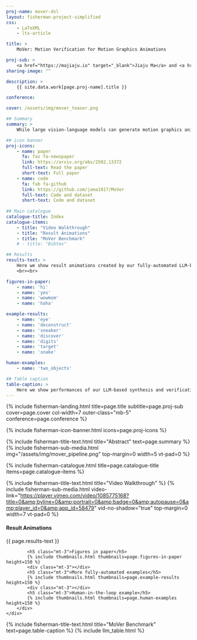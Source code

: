 ```yaml
---
proj-name: mover-dsl
layout: fisherman-project-simplified
css: 
    - LaTeXML
    - ltx-article

title: > 
    MoVer: Motion Verification for Motion Graphics Animations

proj-sub: >
    <a href="https://majiaju.io" target="_blank">Jiaju Ma</a> and <a href="http://graphics.stanford.edu/~maneesh/" target="_blank">Maneesh Agrawala</a>
sharing-image: ""

description: >
    {{ site.data.work[page.proj-name].title }}

conference:

cover: /assets/img/mover_teaser.png

## Summary
summary: >
    While large vision-language models can generate motion graphics animations from text prompts, they regularly fail to include all spatio-temporal properties described in the prompt. We introduce MoVer, a motion verification DSL based on first-order logic that can check spatio-temporal properties of a motion graphics animation. We identify a general set of such properties that people commonly use to describe animations (e.g., the direction and timing of motions, the relative positioning of objects, etc.). We implement these properties as predicates in MoVer and provide an execution engine that can apply a MoVer program to any input SVG-based motion graphics animation. We then demonstrate how MoVer can be used in an LLM-based synthesis and verification pipeline for iteratively refining motion graphics animations. Given a text prompt, our pipeline synthesizes a motion graphics animation and a corresponding MoVer program. Executing the verification program on the animation yields a report of the predicates that failed and the report can be automatically fed back to LLM to iteratively correct the animation. To evaluate our pipeline, we build a synthetic dataset of 5600 text prompts paired with ground truth MoVer verification programs. We find that while our LLM-based pipeline is able to automatically generate a correct motion graphics animation for 58.8% of the test prompts without any iteration, this number raises to 93.6% with up to 50 correction iterations.

## icon banner
proj-icons:
    - name: paper
      fa: fas fa-newspaper
      link: https://arxiv.org/abs/2502.13372
      full-text: Read the paper
      short-text: Full paper
    - name: code
      fa: fab fa-github
      link: https://github.com/jama1017/MoVer
      full-text: Code and dataset
      short-text: Code and dataset
      
## Main catalogue
catalogue-title: Index
catalogue-items:
    - title: "Video Walkthrough"
    - title: "Result Animations"
    - title: "MoVer Benchmark"
    # - title: "Bibtex"

## Results
results-text: >
    Here we show result animations created by our fully-automated LLM-based generation pipeline. Click on an image below to see the iterations and the final result.
    <br><br>

figures-in-paper:
    - name: 'hi'
    - name: 'yes'
    - name: 'wowmom'
    - name: 'haha'

example-results:
    - name: 'eye'
    - name: 'deconstruct'
    - name: 'sneaker'
    - name: 'discover'
    - name: 'digits'
    - name: 'target'
    - name: 'snake'

human-examples:
    - name: 'two_objects'

## Table caption
table-caption: >
    Here we show performances of our LLM-based synthesis and verification pipeline on our dataset with 5600 motion graphics prompts with different LLMs. We report the number that requires 0 correction iterations (pass@0), the number that requires 1 to 49 iterations (pass@1+), and the number that fails after 49 iterations. We report the average number of iterations and their min-max ranges for the pass@1+ prompts. We exclude failed prompts from these metrics. We sort the models below by the overall fail rate (lower is better). <i>We thank <a href="https://lukewys.github.io/" target="_blank"><b>Yusong Wu</b></a> for helping with running the experiments.</i>
---
```


<!-- landing -->
{% include fisherman-landing.html title=page.title subtitle=page.proj-sub cover=page.cover col-width=7 outer-class="mb-5" conference=page.conference %}

<!-- icon banner -->
{% include fisherman-icon-banner.html icons=page.proj-icons %}

<!-- overview -->
{% include fisherman-title-text.html title="Abstract" text=page.summary %}
{% include fisherman-sub-media.html img="/assets/img/mover_pipeline.png" top-margin=0 width=5 vt-pad=0 %}

<!-- main catalogue -->
{% include fisherman-catalogue.html title=page.catalogue-title items=page.catalogue-items %}

<!-- Video -->
{% include fisherman-title-text.html title="Video Walkthrough" %}
{% include fisherman-sub-media.html video-link="https://player.vimeo.com/video/1085775168?title=0&amp;byline=0&amp;portrait=0&amp;badge=0&amp;autopause=0&amp;player_id=0&amp;app_id=58479" vid-no-shadow="true" top-margin=0 width=7 vt-pad=0 %}

<!-- results -->
<div id="result-animations" class="py-3 mt-5">
    <div class="row justify-content-center mt-0 pt-0">
        <div class="col-10 col-lg-7 mt-0 pt-0 rubik">
            <div   class="title-bar"></div>
            <h4 class="text-left">Result Animations</h4>
            <p>{{ page.results-text }}</p>

            <h5 class="mt-3">Figures in paper</h5>
            {% include thumbnails.html thumbnails=page.figures-in-paper height=150 %}
            <div class="mt-3"></div>
            <h5 class="mt-3">More fully-automated examples</h5>
            {% include thumbnails.html thumbnails=page.example-results height=150 %}
            <div class="mt-3"></div>
            <h5 class="mt-3">Human-in-the-loop example</h5>
            {% include thumbnails.html thumbnails=page.human-examples height=150 %}
        </div>
    </div>
</div>


<!-- Tables -->
{% include fisherman-title-text.html title="MoVer Benchmark" text=page.table-caption %}
{% include llm_table.html %}

<div class="mt-5" style="height:10px"></div>

